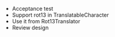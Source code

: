 * Acceptance test
* Support rot13 in TranslatableCharacter
* Use it from Rot13Translator
* Review design